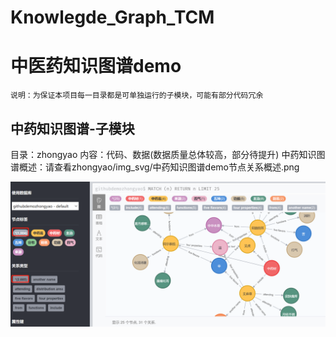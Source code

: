 # Knowlegde_Graph_TCM
# 中医药知识图谱demo
    说明：为保证本项目每一目录都是可单独运行的子模块，可能有部分代码冗余

## 中药知识图谱-子模块
   目录：zhongyao
   内容：代码、数据(数据质量总体较高，部分待提升)
   中药知识图谱概述：请查看zhongyao/img_svg/中药知识图谱demo节点关系概述.png
   
   ![中药知识图谱demo节点关系概述图](https://github.com/fengxi177/Knowlegde_Graph_TCM/blob/main/zhongyao/img_svg/%E4%B8%AD%E8%8D%AF%E7%9F%A5%E8%AF%86%E5%9B%BE%E8%B0%B1demo%E8%8A%82%E7%82%B9%E5%85%B3%E7%B3%BB%E6%A6%82%E8%BF%B0.png)
   

